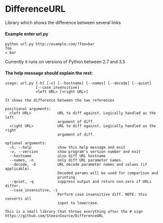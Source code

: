 # DifferenceURL
Library which shows the difference between several links



#### Example enter url.py

```
python url.py http://example.com/?foo=bar
foo
< bar
```

Currently it runs on versions of Python between 2.7 and 3.5

#### The help message should explain the rest:

```
usage: url.py [-h] [-v] [--hostname] [--names] [--decode] [--quiet]
              [--case_insensitive]
              <left URL> [<right URL>]

It shows the difference between the two references

positional arguments:
  <left URL>            URL to diff against. Logically handled as the left
                        argument of diff.
  <right URL>           URL to diff against. Logically handled as the right
                        argument of diff.

optional arguments:
  -h, --help            show this help message and exit
  -v, --version         show program's version number and exit
  --hostname            also diff URL hostname
  --names, -n           only diff URL parameter names.
  --decode, -d          URL decode parameter names and values (if applicable).
                        Decoded params will be used for comparison and
                        printing.
  --quiet, -q           suppress output and return non-zero if URLs differ.
  --case_insensitive, -i
                        Perform case insensitive diff. NOTE: this converts all
                        input to lowercase.

This is a small library that throws everything after the # sign
https://github.com/SteeinSource/DifferenceURL
```
